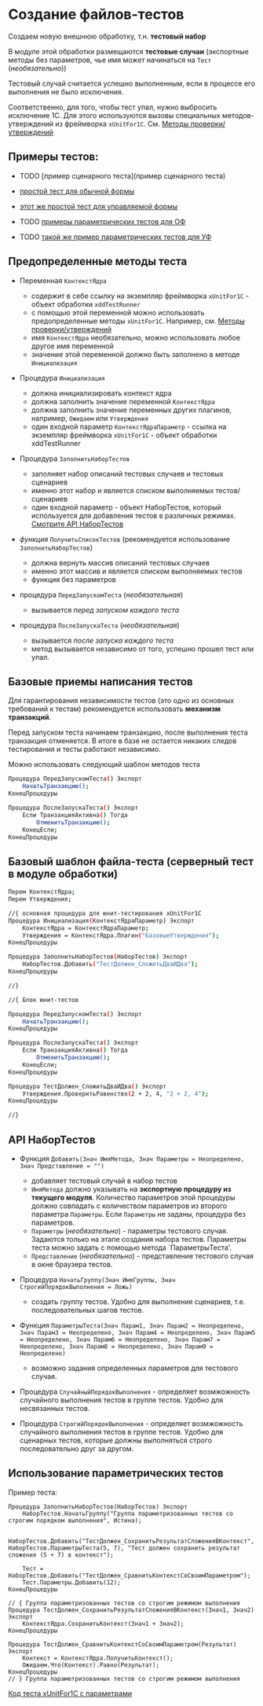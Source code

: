 Создание файлов-тестов
=======

Создаем новую внешнюю обработку, т.н. **тестовый набор**

В модуле этой обработки размещаются **тестовые случаи** (экспортные методы без параметров, чье имя может начинаться на `Тест` (*необязательно*))

Тестовый случай считается успешно выполненным, если в процессе его выполнения не было исключения.

Соответственно, для того, чтобы тест упал, нужно выбросить исключение 1С. Для этого используются вызовы специальных методов-утверждений из фреймворка `xUnitFor1C`. См. [Методы проверки/утверждений](https://github.com/xDrivenDevelopment/xUnitFor1C/wiki/%D0%9C%D0%B5%D1%82%D0%BE%D0%B4%D1%8B-%D0%BF%D1%80%D0%BE%D0%B2%D0%B5%D1%80%D0%BA%D0%B8---%D1%83%D1%82%D0%B2%D0%B5%D1%80%D0%B6%D0%B4%D0%B5%D0%BD%D0%B8%D1%8F)

Примеры тестов:
---

- TODO [пример сценарного теста](пример сценарного теста)

- [простой тест для обычной формы](https://github.com/xDrivenDevelopment/xUnitFor1C/blob/develop_v4_reborn/src/Tests/Plugins/%D0%A2%D0%B5%D1%81%D1%82%D1%8B%D0%9F%D1%80%D0%BE%D0%B2%D0%B5%D1%80%D0%B8%D1%82%D1%8C%D0%A0%D0%B0%D0%B2%D0%B5%D0%BD%D1%81%D1%82%D0%B2%D0%BE%D0%A2%D0%B0%D0%B1%D0%BB%D0%B8%D1%86/ObjectModule.txt)

- [этот же простой тест для управляемой формы](https://github.com/xDrivenDevelopment/xUnitFor1C/blob/develop_v4_reborn/src/Tests/Plugins/%D0%A2%D0%B5%D1%81%D1%82%D1%8B%D0%9F%D1%80%D0%BE%D0%B2%D0%B5%D1%80%D0%B8%D1%82%D1%8C%D0%A0%D0%B0%D0%B2%D0%B5%D0%BD%D1%81%D1%82%D0%B2%D0%BE%D0%A2%D0%B0%D0%B1%D0%BB%D0%B8%D1%86/Form/%D0%A4%D0%BE%D1%80%D0%BC%D0%B0/%D0%A4%D0%BE%D1%80%D0%BC%D0%B0.txt)

- TODO [примеры параметрических тестов для ОФ](https://github.com/xDrivenDevelopment/xUnitFor1C/blob/develop/src/Tests/selftests/%D0%A2%D0%B5%D1%81%D1%82_%D0%9F%D0%B0%D1%80%D0%B0%D0%BC%D0%B5%D1%82%D1%80%D1%8B%D0%A2%D0%B5%D1%81%D1%82%D0%BE%D0%B2/ObjectModule.txt)

- TODO [такой же пример параметрических тестов для УФ](https://github.com/xDrivenDevelopment/xUnitFor1C/blob/develop/src/Tests/selftests/%D0%A2%D0%B5%D1%81%D1%82_%D0%9F%D0%B0%D1%80%D0%B0%D0%BC%D0%B5%D1%82%D1%80%D1%8B%D0%A2%D0%B5%D1%81%D1%82%D0%BE%D0%B2/Form/%D0%A4%D0%BE%D1%80%D0%BC%D0%B0/%D0%A4%D0%BE%D1%80%D0%BC%D0%B0.txt)

Предопределенные методы теста
---
  * Переменная `КонтекстЯдра`
    * содержит в себе ссылку на экземпляр фреймворка `xUnitFor1C` - объект обработки `xddTestRunner`
    * с помощью этой переменной можно использовать предопределенные методы `xUnitFor1C`. Например, см. [Методы проверки/утверждений](https://github.com/xDrivenDevelopment/xUnitFor1C/wiki/%D0%9C%D0%B5%D1%82%D0%BE%D0%B4%D1%8B-%D0%BF%D1%80%D0%BE%D0%B2%D0%B5%D1%80%D0%BA%D0%B8---%D1%83%D1%82%D0%B2%D0%B5%D1%80%D0%B6%D0%B4%D0%B5%D0%BD%D0%B8%D1%8F)
    * имя `КонтекстЯдра` необязательно, можно использовать любое другое имя переменной
    * значение этой переменной должно быть заполнено в методе `Инициализация`

    
  * Процедура `Инициализация`
      * должна инициализировать контекст ядра
      * должна заполнить значение переменной `КонтекстЯдра`
      * должна заполнить значение переменных других плагинов, например, `Ожидаем` или `Утверждения`
      * один входной параметр `КонтекстЯдраПараметр` - ссылка на экземпляр фреймворка `xUnitFor1C` - объект обработки xddTestRunner


  * Процедура `ЗаполнитьНаборТестов`
    * заполняет набор описаний тестовых случаев и тестовых сценариев 
    * именно этот набор и является списком выполняемых тестов/сценариев
    * один входной параметр - объект НаборТестов, который используется для добавления тестов в различных режимах. [Смотрите API НаборТестов](https://github.com/xDrivenDevelopment/xUnitFor1C/wiki/%D0%A1%D0%BE%D0%B7%D0%B4%D0%B0%D0%BD%D0%B8%D0%B5-%D1%84%D0%B0%D0%B9%D0%BB%D0%BE%D0%B2-%D1%82%D0%B5%D1%81%D1%82%D0%BE%D0%B2/_edit#%D0%9E%D0%BF%D0%B8%D1%81%D0%B0%D0%BD%D0%B8%D0%B5-api-%D0%9D%D0%B0%D0%B1%D0%BE%D1%80%D0%A2%D0%B5%D1%81%D1%82%D0%BE%D0%B2)


  * *функция* `ПолучитьСписокТестов` (рекомендуется использование `ЗаполнитьНаборТестов`)
    * должна вернуть массив описаний тестовых случаев
    * именно этот массив и является списком выполняемых тестов
    * функция без параметров


  - процедура `ПередЗапускомТеста` (*необязательная*)
    - вызывается *перед запуском каждого теста*  


  - процедура `ПослеЗапускаТеста` (*необязательная*)
    - вызывается *после запуска каждого теста*
    - метод вызывается независимо от того, успешно прошел тест или упал.

Базовые приемы написания тестов
---
Для гарантирования независимости тестов (это одно из основных требований к тестам) рекомендуется использовать **механизм транзакций**.
    
Перед запуском теста начинаем транзакцию, после выполнения теста транзакция отменяется. В итоге в базе не остается никаких следов тестирования и тесты работают независимо.

Можно использовать следующий шаблон методов теста
```sh
Процедура ПередЗапускомТеста() Экспорт
	НачатьТранзакцию();
КонецПроцедуры

Процедура ПослеЗапускаТеста() Экспорт
	Если ТранзакцияАктивна() Тогда
	    ОтменитьТранзакцию();
	КонецЕсли;
КонецПроцедуры
```

Базовый шаблон файла-теста (серверный тест в модуле обработки)
---
```sh
Перем КонтекстЯдра;
Перем Утверждения;

//{ основная процедура для юнит-тестирования xUnitFor1C
Процедура Инициализация(КонтекстЯдраПараметр) Экспорт
	КонтекстЯдра = КонтекстЯдраПараметр;
	Утверждения = КонтекстЯдра.Плагин("БазовыеУтверждения");
КонецПроцедуры

Процедура ЗаполнитьНаборТестов(НаборТестов) Экспорт
	НаборТестов.Добавить("ТестДолжен_СложитьДваИДва");
КонецПроцедуры

//}

//{ Блок юнит-тестов

Процедура ПередЗапускомТеста() Экспорт
	НачатьТранзакцию();
КонецПроцедуры

Процедура ПослеЗапускаТеста() Экспорт
	Если ТранзакцияАктивна() Тогда
	    ОтменитьТранзакцию();
	КонецЕсли;
КонецПроцедуры

Процедура ТестДолжен_СложитьДваИДва() Экспорт
	Утверждения.ПроверитьРавенство(2 + 2, 4, "2 + 2, 4");
КонецПроцедуры

//}
```

API НаборТестов
---

  * Функция `Добавить(Знач ИмяМетода, Знач Параметры = Неопределено, Знач Представление = "")`
      * добавляет тестовый случай в набор тестов
      * `ИмяМетода` должно указывать на **экспортную процедуру из текущего модуля**. Количество параметров этой процедуры должно совпадать с количеством параметров из второго параметра `Параметры`. Если `Параметры` не заданы, процедура без параметров.
      * `Параметры` (*необязательно*) - параметры тестового случая. Задаются только на этапе создания набора тестов. Параметры теста можно задать с помощью метода `ПараметрыТеста'.
      * `Представление` (*необязательно*) - представление тестового случая в окне браузера тестов.
      
      
  * Процедура `НачатьГруппу(Знач ИмяГруппы, Знач СтрогийПорядокВыполнения = Ложь)`
      * создать группу тестов. Удобно для выполнения сценариев, т.е. последовательных шагов тестов.
      
  * Функция `ПараметрыТеста(Знач Парам1, Знач Парам2 = Неопределено, Знач Парам3 = Неопределено, Знач Парам4 = Неопределено, Знач Парам5 = Неопределено, Знач Парам6 = Неопределено, Знач Парам7 = Неопределено, Знач Парам8 = Неопределено, Знач Парам9 = Неопределено)`
      * возможно задания определенных параметров для тестового случая.
  
  * Процедура `СлучайныйПорядокВыполнения` - определяет возмжожность случайного выполнения тестов в группе тестов. Удобно для несвязанных тестов.

  * Процедура `СтрогийПорядокВыполнения` - определяет возмжожность случайного выполнения тестов в группе тестов. Удобно для сценарных тестов, которые должны выполняться строго последовательно друг за другом.


Использование параметрических тестов
---

Пример теста:

```
Процедура ЗаполнитьНаборТестов(НаборТестов) Экспорт
	НаборТестов.НачатьГруппу("Группа параметризованных тестов со строгим порядком выполнения", Истина);

	НаборТестов.Добавить("ТестДолжен_СохранитьРезультатСложенияВКонтекст", 
НаборТестов.ПараметрыТеста(5, 7), "Тест должен сохранить результат сложения (5 + 7) в контекст");

	Тест = НаборТестов.Добавить("ТестДолжен_СравнитьКонтекстСоСвоимПараметром");
	Тест.Параметры.Добавить(12);
КонецПроцедуры
```

```
// { Группа параметризованных тестов со строгим режимом выполнения
Процедура ТестДолжен_СохранитьРезультатСложенияВКонтекст(Знач1, Знач2) Экспорт
	КонтекстЯдра.СохранитьКонтекст(Знач1 + Знач2);
КонецПроцедуры

Процедура ТестДолжен_СравнитьКонтекстСоСвоимПараметром(Результат) Экспорт
	Контекст = КонтекстЯдра.ПолучитьКонтекст();
	Ожидаем.Что(Контекст).Равно(Результат);
КонецПроцедуры
// } Группа параметризованных тестов со строгим режимом выполнения
```

[Код теста xUnitFor1C с параметрами](https://github.com/xDrivenDevelopment/xUnitFor1C/blob/develop_v4_reborn/src/Tests/Plugins/%D0%A2%D0%B5%D1%81%D1%82%D1%8B_%D0%97%D0%B0%D0%B3%D1%80%D1%83%D0%B7%D1%87%D0%B8%D0%BA%D0%A4%D0%B0%D0%B9%D0%BB%D0%B0_%D0%9D%D0%BE%D0%B2%D1%8B%D0%B9API%D0%9E%D0%B1%D1%8A%D1%8F%D0%B2%D0%BB%D0%B5%D0%BD%D0%B8%D1%8F%D0%A2%D0%B5%D1%81%D1%82%D0%BE%D0%B2/ObjectModule.txt#L17)
